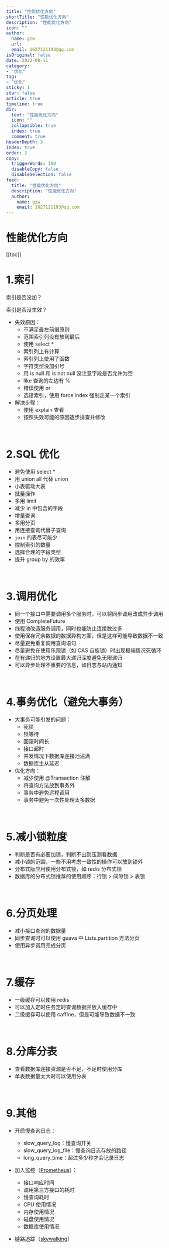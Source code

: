 ```yaml
---
title: "性能优化方向"
shortTitle: "性能优化方向"
description: "性能优化方向"
icon: ""
author: 
  name: gzw
  url: 
  email: 1627121193@qq.com
isOriginal: false
date: 2022-08-11
category: 
- "优化"
tag:
- "优化"
sticky: 1
star: false
article: true
timeline: true
dir:
  text: "性能优化方向"
  icon: ""
  collapsible: true
  index: true
  comment: true
headerDepth: 3
index: true
order: 2
copy:
  triggerWords: 100
  disableCopy: false
  disableSelection: false
feed:
  title: "性能优化方向"
  description: "性能优化方向"
  author:
    name: gzw
    email: 1627121193@qq.com
---
```



# 性能优化方向

[[toc]]


# 1.索引

索引是否没加？

索引是否没生效？
- 失效原因：
  - 不满足最左前缀原则
  - 范围索引列没有放到最后
  - 使用 select *
  - 索引列上有计算
  - 索引列上使用了函数
  - 字符类型没加引号
  - 用 is null 和 is not null 没注意字段是否允许为空
  - like 查询的左边有 %
  - 错误使用 or
  - 选错索引，使用 force index 强制走某一个索引
- 解决步骤：
  - 使用 explain 查看
  - 按照失效可能的原因逐步排查并修改



<br/>

# 2.SQL 优化

- 避免使用 select *
- 用 union all 代替 union
- 小表驱动大表
- 批量操作
- 多用 limit
- 减少 in 中包含的字段
- 增量查询
- 多用分页
- 用连接查询代替子查询
- `join` 的表尽可能少
- 控制索引的数量
- 选择合理的字段类型
- 提升 group by 的效率



<br/>

# 3.调用优化

- 同一个接口中需要调用多个服务时，可以将同步调用改成异步调用
- 使用 CompleteFuture
- 线程池改造服务调用，同时也能防止连接数过多
- 使用保存冗余数据的数据异构方案，但是这样可能导致数据不一致
- 尽量避免重复调用查询语句
- 尽量避免在使用乐观锁（如 CAS 自旋锁）时出现极端情况死循环
- 在有递归的地方设置最大递归深度避免无限递归
- 可以异步处理不重要的信息，如日志与站内通知



<br/>

# 4.事务优化（避免大事务）

- 大事务可能引发的问题：
  - 死锁
  - 锁等待
  - 回滚时间长
  - 接口超时
  - 并发情况下数据库连接池沾满
  - 数据库主从延迟
- 优化方向：
  - 减少使用 @Transaction 注解
  - 将查询方法放到事务外
  - 事务中避免远程调用
  - 事务中避免一次性处理太多数据

<br/>

# 5.减小锁粒度

- 判断是否有必要加锁，判断不出则压测看数据
- 减小锁的范围，一些不用考虑一致性的操作可以放到锁外
- 分布式版应用使用分布式锁，如 redis 分布式锁
- 数据库的分布式锁推荐的使用顺序：行锁 > 间隙锁 > 表锁

<br/>

# 6.分页处理

- 减小接口查询的数据量
- 同步查询时可以使用 guava 中 Lists.partition 方法分页
- 使用异步调用完成分页

<br/>

# 7.缓存

- 一级缓存可以使用 redis
- 可以加入定时任务定时查询数据并放入缓存中
- 二级缓存可以使用 caffine，但是可能导致数据不一致

<br/>

# 8.分库分表

- 查看数据库连接资源是否不足，不足时使用分库
- 单表数据量太大时可以使用分表

<br/>

# 9.其他

- 开启慢查询日志：
  - slow_query_log：慢查询开关
  - slow_query_log_file：慢查询日志存放的路径
  - long_query_time：超过多少秒才会记录日志

- 加入监控（[Prometheus](https://prometheus.io/)）：
  - 接口响应时间
  - 调用第三方接口的耗时
  - 慢查询耗时
  - CPU 使用情况
  - 内存使用情况
  - 磁盘使用情况
  - 数据库使用情况

- 链路追踪（[skywalking](https://skywalking.apache.org/)）